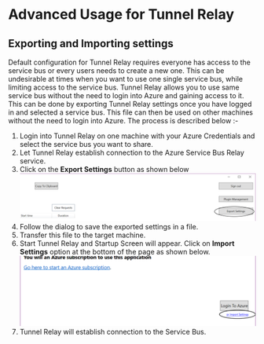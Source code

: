 # Advanced Usage for Tunnel Relay

## Exporting and Importing settings
Default configuration for Tunnel Relay requires everyone has access to the service bus or every users needs to create a new one. This can be undesirable at times when you want to use one single service bus, while limiting access to the service bus. Tunnel Relay allows you to use same service bus without the need to login into Azure and gaining access to it. This can be done by exporting Tunnel Relay settings once you have logged in and selected a service bus. This file can then be used on other machines without the need to login into Azure. The process is described below :-

1. Login into Tunnel Relay on one machine with your Azure Credentials and select the service bus you want to share.
2. Let Tunnel Relay establish connection to the Azure Service Bus Relay service.
3. Click on the __Export Settings__ button as shown below
![Export Settings](ExportSettings.png)
4. Follow the dialog to save the exported settings in a file.
5. Transfer this file to the target machine.
6. Start Tunnel Relay and Startup Screen will appear. Click on __Import Settings__ option at the bottom of the page as shown below.
![Import Settings](ImportSettings.png)
7. Tunnel Relay will establish connection to the Service Bus.